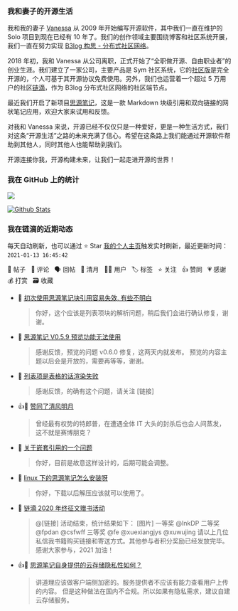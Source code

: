 ### 我和妻子的开源生活

我和我的妻子 [Vanessa](https://github.com/Vanessa219) 从 2009 年开始编写开源软件，其中我们一直在维护的 Solo 项目到现在已经有 10 年了。我们的创作领域主要围绕博客和社区系统开展，我们一直在努力实现 [B3log 构思 - 分布式社区网络](https://ld246.com/article/1546941897596)。

2018 年初，我和 Vanessa 从公司离职，正式开始了“全职做开源、自由职业者”的创业生涯。我们建立了一家公司，主要产品是 Sym 社区系统，它的[社区版](https://github.com/88250/symphony)是完全开源的，个人可基于其开源协议免费使用。另外，我们也运营着一个超过 5 万用户的社区[链滴](https://ld246.com)，作为 B3log 分布式社区网络的社区端节点。

最近我们开启了新项目[思源笔记](https://github.com/siyuan-note/siyuan)，这是一款 Markdown 块级引用和双向链接的网状笔记应用，欢迎大家来试用和反馈。

对我和 Vanessa 来说，开源已经不仅仅只是一种爱好，更是一种生活方式，我们对这条“开源生活”之路的未来充满了信心。希望在这条路上我们能通过开源软件帮助到其他人，同时其他人也能帮助到我们。

开源连接你我，开源构建未来，让我们一起走进开源的世界！

### 我在 GitHub 上的统计

<a title="Hits" target="_blank" href="https://github.com/88250/88250"><img src="https://hits.b3log.org/88250/88250.svg"></a>

[![Github Stats](https://github-readme-stats.vercel.app/api?username=88250&theme=tokyonight&show_icons=true)](https://github.com/88250)

<!--events start -->

### 我在链滴的近期动态

每天自动刷新，也可以通过 ⭐️ Star [我的个人主页](https://github.com/88250/88250)触发实时刷新，最近更新时间：`2021-01-13 16:45:42`

📝 帖子 &nbsp; 💬 评论 &nbsp; 🗣 回帖 &nbsp; 🌙 清月 &nbsp; 👨‍💻 用户 &nbsp; 🏷️ 标签 &nbsp; ⭐️ 关注 &nbsp; 👍 赞同 &nbsp; 💗 感谢 &nbsp; 💰 打赏 &nbsp; 🗃 收藏

* 💬 [初次使用思源笔记块引用容易失效, 有些不明白](https://ld246.com/article/1610520970423/comment/1610524797063#comments)

  > 你好，这个应该是列表项块的解析问题，稍后我们会进行确认修复，谢谢。
* 💬 [思源笔记 V0.5.9 预览功能无法使用](https://ld246.com/article/1610495242154/comment/1610502092498#comments)

  > 感谢反馈，预览的问题 v0.6.0 修复，这两天内就发布。 预览的内容主题以后会是开放的，需要再等等，谢谢。
* 💬 [列表项是表格的话渲染失败](https://ld246.com/article/1610453188071/comment/1610453544830#comments)

  > 感谢反馈，的确有这个问题，请关注 [链接]
* 👍🌙 [赞同了清风明月](https://ld246.com/member/mymoshou/breezemoons/1610345023524)

  > 曾经最有权势的特郎普，在遭遇全体 IT 大头的封杀后也会人间蒸发，这不就是赛博朋克？
* 💬 [关于嵌套引用的一个问题](https://ld246.com/article/1610417368524/comment/1610419353576#comments)

  > 你好，目前是故意这样设计的，后期可能会调整。
* 💬 [linux 下的思源笔记怎么安装呀](https://ld246.com/article/1610414765861/comment/1610419229916#comments)

  > 你好，下载以后解压应该就可以使用了。
* 💬 [链滴 2020 年终征文赠书活动](https://ld246.com/article/1607769429589/comment/1610418642863#comments)

  > @[链接] 活动结束，统计结果如下： [图片] 一等奖 @InkDP 二等奖 @fpdan @csfwff 三等奖 @fe @xuexiangjys @xuwujing 请以上几位私信我书籍购买链接和寄送方式。其他参与者积分奖励已经发放完毕。 感谢大家参与，2021 加油！
* 👍💬 [思源笔记自身提供的云存储隐私性如何？](https://ld246.com/article/1606405033829/comment/1607418800114#comments)

  > 讲道理应该做客户端侧加密的。服务提供者不应该有能力查看用户上传的内容。 但是这种做法在国内不合规。所以如果有隐私需求，建议自建云存储服务。


<!--events end -->
